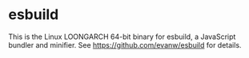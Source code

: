 # esbuild

This is the Linux LOONGARCH 64-bit binary for esbuild, a JavaScript bundler and minifier. See https://github.com/evanw/esbuild for details.
